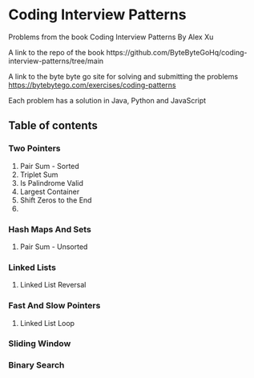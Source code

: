<h1>Coding Interview Patterns</h1> 
<p>Problems from the book Coding Interview Patterns By Alex Xu</p>
A link to the repo of the book https://github.com/ByteByteGoHq/coding-interview-patterns/tree/main


A link to the byte byte go site for solving and submitting the problems https://bytebytego.com/exercises/coding-patterns

Each problem has a solution in Java, Python and JavaScript

<h2>Table of contents</h2>
<h3>Two Pointers</h3>
  <ol>
    <li>Pair Sum - Sorted</li>
    <li>Triplet Sum</li>
    <li>Is Palindrome Valid</li>
    <li>Largest Container</li>
    <li>Shift Zeros to the End</li>
    <li></li>
  </ol>
<h3>Hash Maps And Sets</h3>
  <ol>
    <li>Pair Sum - Unsorted</li>
  </ol>
<h3>Linked Lists</h3>
<ol>
  <li>Linked List Reversal</li>
</ol>
<h3>Fast And Slow Pointers</h3>
<ol>
  <li>Linked List Loop</li>
</ol>
<h3>Sliding Window</h3>
<h3>Binary Search</h3>
